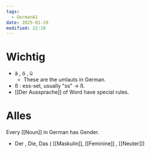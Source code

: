 ```yaml
---
tags:
  - GermanA1
date: 2025-01-29
modified: 22:10
---
```

# Wichtig
* ä , ö , ü 
	* These are the umlauts in German.
* ß : ess-set, usually "ss" -> ß.
* [[Der Aussprache]] of Word have special rules. 


# Alles
Every [[Noun]] in German has Gender.
* Der , Die, Das ( [[Maskulin]], [[Feminine]] , [[Neuter]])

